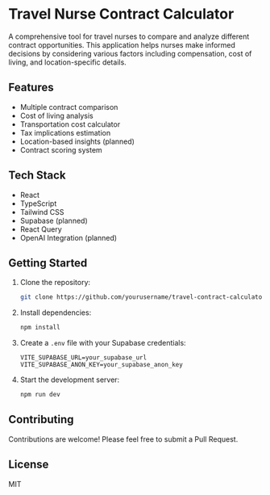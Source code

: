 # Travel Nurse Contract Calculator

A comprehensive tool for travel nurses to compare and analyze different contract opportunities. This application helps nurses make informed decisions by considering various factors including compensation, cost of living, and location-specific details.

## Features

- Multiple contract comparison
- Cost of living analysis
- Transportation cost calculator
- Tax implications estimation
- Location-based insights (planned)
- Contract scoring system

## Tech Stack

- React
- TypeScript
- Tailwind CSS
- Supabase (planned)
- React Query
- OpenAI Integration (planned)

## Getting Started

1. Clone the repository:
   ```bash
   git clone https://github.com/yourusername/travel-contract-calculator.git
   ```

2. Install dependencies:
   ```bash
   npm install
   ```

3. Create a `.env` file with your Supabase credentials:
   ```
   VITE_SUPABASE_URL=your_supabase_url
   VITE_SUPABASE_ANON_KEY=your_supabase_anon_key
   ```

4. Start the development server:
   ```bash
   npm run dev
   ```

## Contributing

Contributions are welcome! Please feel free to submit a Pull Request.

## License

MIT
